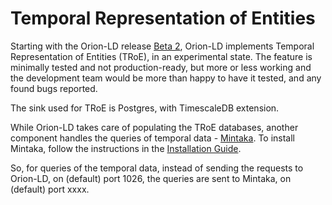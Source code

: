 # Temporal Representation of Entities
Starting with the Orion-LD release [Beta 2](github...), Orion-LD implements Temporal Representation of Entities (TRoE),
in an experimental state.
The feature is minimally tested and not production-ready, but more or less working and the development
team would be more than happy to have it tested, and any found bugs reported.

The sink used for TRoE is Postgres, with TimescaleDB extension.

While Orion-LD takes care of populating the TRoE databases, another component handles the queries of temporal data - [Mintaka](https://github.com/FIWARE/Mintaka).
To install Mintaka, follow the instructions in the [Installation Guide](https://github.com/FIWARE/Mintaka/docs/installation-guide.md).

So, for queries of the temporal data, instead of sending the requests to Orion-LD, on (default) port 1026, the queries are sent to Mintaka, on (default) port xxxx.
